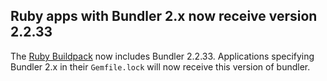 ##  Ruby apps with Bundler 2.x now receive version 2.2.33

The [Ruby Buildpack](https://devcenter.heroku.com/articles/ruby-support#libraries) now includes Bundler 2.2.33. Applications specifying Bundler 2.x in their `Gemfile.lock` will now receive this version of bundler.
